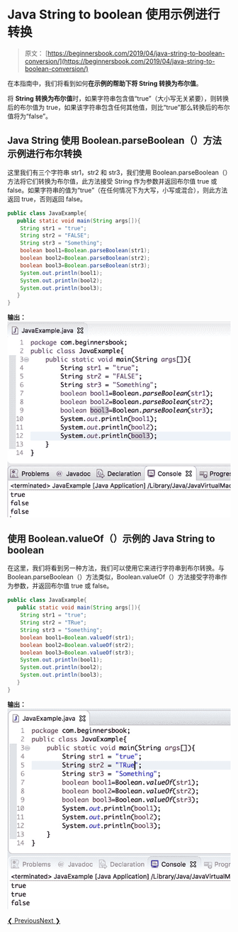# Java String to boolean 使用示例进行转换

> 原文： [https://beginnersbook.com/2019/04/java-string-to-boolean-conversion/](https://beginnersbook.com/2019/04/java-string-to-boolean-conversion/)

在本指南中，我们将看到如何**在示例的帮助下将 String 转换为布尔值**。

将 **String 转换为布尔值**时，如果字符串包含值“true”（大小写无关紧要），则转换后的布尔值为 true，如果该字符串包含任何其他值，则比“true”那么转换后的布尔值将为“false”。

## Java String 使用 Boolean.parseBoolean（）方法示例进行布尔转换

这里我们有三个字符串 str1，str2 和 str3，我们使用 Boolean.parseBoolean（）方法将它们转换为布尔值，此方法接受 String 作为参数并返回布尔值 true 或 false。如果字符串的值为“true”（在任何情况下为大写，小写或混合），则此方法返回 true，否则返回 false。

```java
public class JavaExample{  
   public static void main(String args[]){  
	String str1 = "true";  
	String str2 = "FALSE";  
	String str3 = "Something";  
	boolean bool1=Boolean.parseBoolean(str1);  
	boolean bool2=Boolean.parseBoolean(str2);  
	boolean bool3=Boolean.parseBoolean(str3);  
	System.out.println(bool1);  
	System.out.println(bool2);  
	System.out.println(bool3);  
   }
}
```

**输出：**
![Java String to Boolean conversion](img/b618d289f28aa75e3e487b72c5934466.jpg)

## 使用 Boolean.valueOf（）示例的 Java String to boolean

在这里，我们将看到另一种方法，我们可以使用它来进行字符串到布尔转换。与 Boolean.parseBoolean（）方法类似，Boolean.valueOf（）方法接受字符串作为参数，并返回布尔值 true 或 false。

```java
public class JavaExample{  
   public static void main(String args[]){  
	String str1 = "true";  
	String str2 = "TRue";  
	String str3 = "Something";  
	boolean bool1=Boolean.valueOf(str1);  
	boolean bool2=Boolean.valueOf(str2);  
	boolean bool3=Boolean.valueOf(str3);  
	System.out.println(bool1);  
	System.out.println(bool2);  
	System.out.println(bool3);  
   }
}
```

**输出：**
![Java String to boolean example](img/e2300bc9dbfe6a70f5b723d7187a2d6b.jpg)

[❮ Previous](https://beginnersbook.com/2015/05/java-boolean-to-string/)[Next ❯](https://beginnersbook.com/2019/04/java-binary-to-octal-conversion/)